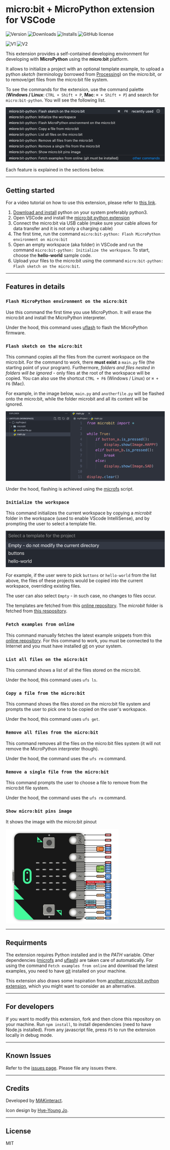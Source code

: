 # micro:bit + MicroPython extension for VSCode

![Version](https://img.shields.io/visual-studio-marketplace/v/MAKinteract.micro-bit-python)
![Downloads](https://img.shields.io/visual-studio-marketplace/d/MAKinteract.micro-bit-python)
![Installs](https://img.shields.io/visual-studio-marketplace/i/MAKinteract.micro-bit-python?color=pink)
![GitHub license](https://img.shields.io/badge/license-MIT-red.svg?style=flat-square)

![V1](https://img.shields.io/badge/micro:bit-V1-green)
![V2](https://img.shields.io/badge/micro:bit-V2-blue)

This extension provides a self-contained developing environment for developing with **MicroPython** using the **micro:bit** platform.

It allows to initialize a project with an optional template example, to upload a python _sketch_ (terminology borrowed from [Processing](<https://en.wikipedia.org/wiki/Processing_(programming_language)>)) on the micro:bit, or to remove/get files from the micro:bit file system.

To see the commands for the extension, use the command palette (**Windows / Linux**: `CTRL + Shift + P`, **Mac**: `⌘ + Shift + P`) and search for `micro:bit-python`. You will see the following list.

![Commands](images/commands.png)

Each feature is explained in the sections below.

---

## Getting started

For a video tutorial on how to use this extension, please refer to [this link](https://youtu.be/eSGJLu1kqyg).

1. [Download and install](https://www.python.org/downloads/) python on your system preferably python3.
2. Open VSCode and install the [micro:bit python extension](https://marketplace.visualstudio.com/items?itemName=MAKinteract.micro-bit-python)
3. Connect the micro:bit via USB cable (make sure your cable allows for data transfer and it is not only a charging cable)
4. The first time, run the command `micro:bit-python: Flash MicroPython environment on micro:bit`
5. Open an empty workspace (aka folder) in VSCode and run the command `micro:bit-python: Initialize the workspace`. To start, choose the **hello-world** sample code.
6. Upload your files to the micro:bit using the command `micro:bit-python: Flash sketch on the micro:bit`.

---

## Features in details

### `Flash MicroPython environment on the micro:bit`

Use this command the first time you use MicroPython. It will erase the micro:bit and install the MicroPython interpreter.

Under the hood, this command uses [uflash](https://github.com/ntoll/uflash) to flash the MicroPython firmware.

### `Flash sketch on the micro:bit`

This command copies all the files from the current workspace on the micro:bit. For the command to work, there **must exist** a `main.py` file (the starting point of your program). Furthermore, _folders and files nested in folders will be ignored_ - only files at the root of the workspace will be copied. You can also use the shortcut `CTRL + F6` (Windows / Linux) or `⌘ + F6` (Mac).

For example, in the image below, `main.py` and `anotherfile.py` will be flashed onto the micro:bit, while the folder microbit and all its content will be ignored.

![Flash](images/flash.png)

Under the hood, flashing is achieved using the [microfs](https://github.com/ntoll/microfs) script.

### `Initialize the workspace`

This command initializes the current workspace by copying a _microbit_ folder in the workspace (used to enable VScode IntelliSense), and by prompting the user to select a template file.

![Initialization](images/initialization.png)

For example, if the user were to pick `buttons` or `hello-world` from the list above, the files of these projects would be copied into the current workspace, overriding existing files.

The user can also select `Empty` - in such case, no changes to files occur.

The templates are fetched from this [online repository](https://github.com/makinteract/micropython-examples). The _microbit_ folder is fetched from [this respository](https://github.com/PhonicCanine/microbit).

### `Fetch examples from online`

This command manually fetches the latest example snippets from this [online repository](https://github.com/makinteract/micropython-examples). For this command to work, you must be connected to the Internet and you must have installed [git](https://git-scm.com) on your system.

### `List all files on the micro:bit`

This command shows a list of all the files stored on the micro:bit.

Under the hood, this command uses `ufs ls`.

### `Copy a file from the micro:bit`

This command shows the files stored on the micro:bit file system and prompts the user to pick one to be copied on the user's workspace.

Under the hood, this command uses `ufs get`.

### `Remove all files from the micro:bit`

This command removes all the files on the micro:bit files system (it will not remove the MicroPython interpreter though).

Under the hood, the command uses the `ufs rm` command.

### `Remove a single file from the micro:bit`

This command prompts the user to choose a file to remove from the micro:bit file system.

Under the hood, the command uses the `ufs rm` command.

### `Show micro:bit pins image`

It shows the image with the micro:bit pinout

<img src="images/pinout.png" height="300" />

---

## Requirments

The extension requires Python installed and in the _PATH_ variable. Other dependencies ([microfs](https://github.com/ntoll/microfs) and [uflash](https://github.com/ntoll/uflash)) are taken care of automatically. For using the command `Fetch examples from online` and download the latest examples, you need to have [git](https://git-scm.com) installed on your machine.

This extension also draws some inspiration from [another micro:bit python extension](https://github.com/PhonicCanine/vscode-microbit), which you might want to consider as an alternative.

---

## For developers

If you want to modify this extension, fork and then clone this repository on your machine. Run `npm install`, to install dependencies (need to have Node.js installed). From any javascript file, press `F5` to run the extension locally in debug mode.

---

## Known Issues

Refer to the [issues page](https://github.com/makinteract/vscode-microbit-micropython/issues). Please file any issues there.

---

## Credits

Developed by [MAKinteract](https://makinteract.kaist.ac.kr).

Icon design by [Hye-Young Jo](https://www.hyeyoungjo.com).

---

## License

MIT
